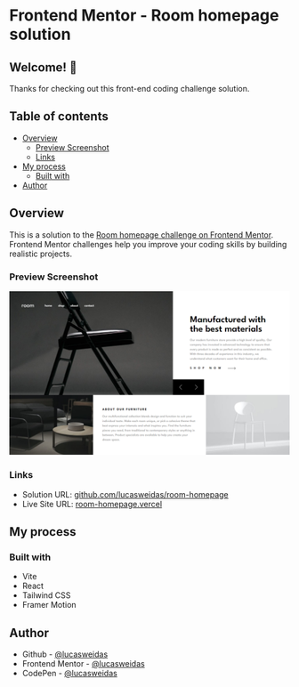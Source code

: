 # Frontend Mentor - Room homepage solution

## Welcome! 👋

Thanks for checking out this front-end coding challenge solution.

## Table of contents

- [Overview](#overview)
  - [Preview Screenshot](#preview-screenshot)
  - [Links](#links)
- [My process](#my-process)
  - [Built with](#built-with)
- [Author](#author)

## Overview

This is a solution to the [Room homepage challenge on Frontend Mentor](https://www.frontendmentor.io/challenges/room-homepage-BtdBY_ENq). Frontend Mentor challenges help you improve your coding skills by building realistic projects.

### Preview Screenshot

![Preview for the Room homepage](./preview/desktop-preview.png)

### Links

- Solution URL: [github.com/lucasweidas/room-homepage](https://github.com/lucasweidas/room-homepage)
- Live Site URL: [room-homepage.vercel](https://room-homepage-smoky.vercel.app/)

## My process

### Built with

- Vite
- React
- Tailwind CSS
- Framer Motion

## Author

- Github - [@lucasweidas](https://github.com/LucasWeidas)
- Frontend Mentor - [@lucasweidas](https://www.frontendmentor.io/profile/lucasweidas)
- CodePen - [@lucasweidas](https://codepen.io/lucasweidas)
